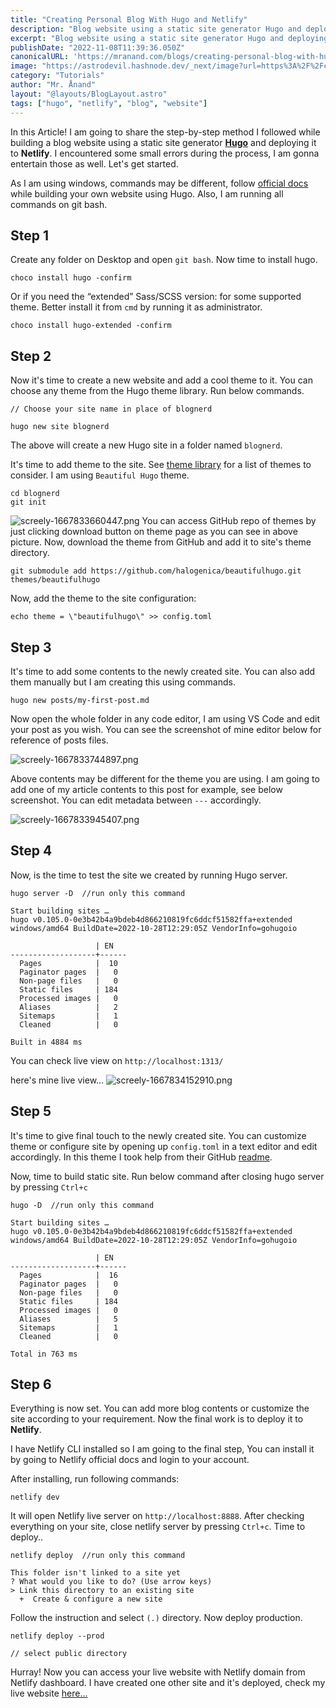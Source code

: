 ```yaml
---
title: "Creating Personal Blog With Hugo and Netlify"
description: "Blog website using a static site generator Hugo and deploying it to Netlify"
excerpt: "Blog website using a static site generator Hugo and deploying it to Netlify"
publishDate: "2022-11-08T11:39:36.050Z"
canonicalURL: 'https://mranand.com/blogs/creating-personal-blog-with-hugo-and-netlify/'
image: "https://astrodevil.hashnode.dev/_next/image?url=https%3A%2F%2Fcdn.hashnode.com%2Fres%2Fhashnode%2Fimage%2Fupload%2Fv1667839642415%2Fgsj4oCKRj.png%3Fw%3D1600%26h%3D840%26fit%3Dcrop%26crop%3Dentropy%26auto%3Dcompress%2Cformat%26format%3Dwebp&w=3840&q=75"
category: "Tutorials"
author: "Mr. Ånand"
layout: "@layouts/BlogLayout.astro"
tags: ["hugo", "netlify", "blog", "website"]
---
```



In this Article! I am going to share the step-by-step method I followed while building a blog website using a static site generator **[Hugo](https://gohugo.io/)** and deploying it to **Netlify**. I encountered some small errors during the process, I am gonna entertain those as well. Let's get started.

As I am using windows, commands may be different, follow [official docs](https://gohugo.io/documentation/) while building your own website using Hugo. Also, I am running all commands on git bash.

## Step 1

Create any folder on Desktop and open `git bash`. Now time to install hugo.

```
choco install hugo -confirm
```
Or if you need the “extended” Sass/SCSS version: for some supported theme. Better install it from `cmd` by running it as administrator.

```
choco install hugo-extended -confirm
```
## Step 2
Now it's time to create a new website and add a cool theme to it. You can choose any theme from the Hugo theme library. Run below commands.

```
// Choose your site name in place of blognerd

hugo new site blognerd
```
The above will create a new Hugo site in a folder named `blognerd`.

It's time to add theme to the site. See [theme library](https://themes.gohugo.io/) for a list of themes to consider. I am using `Beautiful Hugo` theme. 

```
cd blognerd
git init
```


![screely-1667833660447.png](https://cdn.hashnode.com/res/hashnode/image/upload/v1667833676076/PKpoGXV0I.png)
You can access GitHub repo of themes by just clicking download button on theme page as you can see in above picture.
Now, download the theme from GitHub and add it to site's theme directory.

```
git submodule add https://github.com/halogenica/beautifulhugo.git  themes/beautifulhugo
```
Now, add the theme to the site configuration:
```
echo theme = \"beautifulhugo\" >> config.toml
```
## Step 3
It's time to add some contents to the newly created site. You can also add them manually but I am creating this using commands.
```
hugo new posts/my-first-post.md
```
Now open the whole folder in any code editor, I am using VS Code and edit your post as you wish. You can see the screenshot of mine editor below for reference of posts files.

![screely-1667833744897.png](https://cdn.hashnode.com/res/hashnode/image/upload/v1667833762276/DsRn2AOzq.png)

Above contents may be different for the theme you are using. I am going to add one of my article contents to this post for example, see below screenshot. You can edit metadata between `---` accordingly.

![screely-1667833945407.png](https://cdn.hashnode.com/res/hashnode/image/upload/v1667833967425/FSSqga1wz.png)

## Step 4
Now, is the time to test the site we created by running Hugo server.
```
hugo server -D  //run only this command 

Start building sites …
hugo v0.105.0-0e3b42b4a9bdeb4d866210819fc6ddcf51582ffa+extended windows/amd64 BuildDate=2022-10-28T12:29:05Z VendorInfo=gohugoio

                   | EN
-------------------+------
  Pages            |  10
  Paginator pages  |   0
  Non-page files   |   0
  Static files     | 184
  Processed images |   0
  Aliases          |   2
  Sitemaps         |   1
  Cleaned          |   0

Built in 4884 ms

```
You can check live view on `http://localhost:1313/`

here's mine live view...
![screely-1667834152910.png](https://cdn.hashnode.com/res/hashnode/image/upload/v1667834183565/PRMRHTJtn.png)

## Step 5
It's time to give final touch to the newly created site. You can customize theme or configure site by opening up `config.toml` in a text editor and edit accordingly. In this theme I took help from their GitHub [readme](https://github.com/halogenica/beautifulhugo#readme). 

Now, time to build static site. Run below command after closing hugo server by pressing `Ctrl+c`

```
hugo -D  //run only this command

Start building sites …
hugo v0.105.0-0e3b42b4a9bdeb4d866210819fc6ddcf51582ffa+extended windows/amd64 BuildDate=2022-10-28T12:29:05Z VendorInfo=gohugoio

                   | EN
-------------------+------
  Pages            |  16
  Paginator pages  |   0
  Non-page files   |   0
  Static files     | 184
  Processed images |   0
  Aliases          |   5
  Sitemaps         |   1
  Cleaned          |   0

Total in 763 ms
```
## Step 6
Everything is now set. You can add more blog contents or customize the site according to your requirement. Now the final work is to deploy it to **Netlify**.

I have Netlify CLI installed so I am going to the final step, You can install it by going to Netlify official docs and login to your account. 

After installing, run following commands:
```
netlify dev
```
It will open Netlify live server on `http://localhost:8888`. After checking everything on your site, close netlify server by pressing `Ctrl+c`. Time to deploy..
```
netlify deploy  //run only this command 

This folder isn't linked to a site yet
? What would you like to do? (Use arrow keys)
> Link this directory to an existing site
  +  Create & configure a new site

```
Follow the instruction and select `(.)` directory. Now deploy production.

```
netlify deploy --prod

// select public directory 
```
Hurray! Now you can access your live website with Netlify domain from Netlify dashboard. I have created one other site and it's deployed, check my live website [here...](https://bloggeek.netlify.app/)

